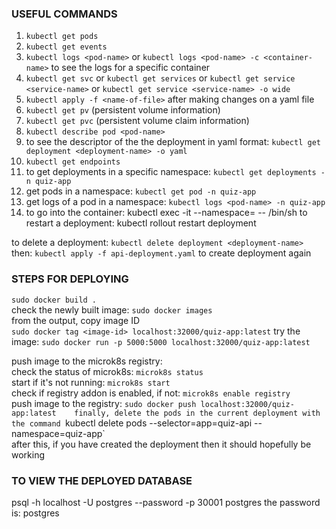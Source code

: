 ### USEFUL COMMANDS
1) `kubectl get pods`
2) `kubectl get events`
3) `kubectl logs <pod-name>` or `kubectl logs <pod-name> -c <container-name>` to see the logs for a specific container
4) `kubectl get svc` or `kubectl get services` or `kubectl get service <service-name>` or `kubectl get service <service-name> -o wide`
5) `kubectl apply -f <name-of-file>` after making changes on a yaml file
6) `kubectl get pv` (persistent volume information)
7) `kubectl get pvc` (persistent volume claim information)
8) `kubectl describe pod <pod-name>`
9) to see the descriptor of the the deployment in yaml format: `kubectl get deployment <deployment-name> -o yaml`
10) `kubectl get endpoints`
11) to get deployments in a specific namespace: `kubectl get deployments -n quiz-app`
12) get pods in a namespace: `kubectl get pod -n quiz-app`
13) get logs of a pod in a namespace: `kubectl logs <pod-name> -n quiz-app`
14) to go into the container: kubectl exec -it <pod-name> --namespace=<namespace-name> -- /bin/sh
to restart a deployment: kubectl rollout restart deployment <deployment-name>

to delete a deployment: `kubectl delete deployment <deployment-name>`  
then: `kubectl apply -f api-deployment.yaml` to create deployment again

### STEPS FOR DEPLOYING
`sudo docker build .`  
check the newly built image: `sudo docker images`  
from the output, copy image ID  
`sudo docker tag <image-id> localhost:32000/quiz-app:latest`
try the image: `sudo docker run -p 5000:5000 localhost:32000/quiz-app:latest`

push image to the microk8s registry:  
check the status of microk8s: `microk8s status`  
start if it's not running: `microk8s start`  
check if registry addon is enabled, if not: `microk8s enable registry`  
push image to the registry: `sudo docker push localhost:32000/quiz-app:latest   
finally, delete the pods in the current deployment with the command `kubectl delete pods --selector=app=quiz-api --namespace=quiz-app`  
after this, if you have created the deployment then it should hopefully be working  
### TO VIEW THE DEPLOYED DATABASE
psql -h localhost -U postgres --password -p 30001 postgres
the password is: postgres

